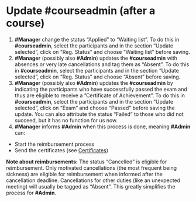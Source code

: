# Update **#courseadmin** (after a course) 

 

1. **#Manager** change the status “Applied” to “Waiting list”. 
To do this in **#courseadmin**, select the participants and in the section “Update selected”, click on “Reg. Status” and choose “Waiting list” before saving. 
2. **#Manager** (possibly also **#Admin**) updates the **#courseadmin** with absences or very late cancellations and tag them as “Absent”. 
To do this in **#courseadmin**, select the participants and in the section “Update selected”, click on “Reg. Status” and choose “Absent” before saving. 
3. **#Manager** (possibly also **#Admin**) updates the **#courseadmin** by indicating the participants who have successfully passed the exam and thus are eligible to receive a ”Certificate of Achievement”. 
To do this in **#courseadmin**, select the participants and in the section “Update selected”, click on “Exam” and choose “Passed” before saving the update. 
You can also attribute the status “Failed” to those who did not succeed, but it has no function for us now. 
4. **#Manager** informs **#Admin** when this process is done, meaning **#Admin** can: 
- Start the reimbursement process 
- Send the certificates (see [Certificates](https://sib-training.gitlab.io/sib-training-cookbook/procedure/participants/certificate/)) 

 

**Note about reimbursements:** The status “Cancelled” is eligible for reimbursement. Only motivated cancellations (the most frequent being sickness) are eligible for reimbursement when informed after the cancellation deadline. Cancellations for other duties (like an unexpected meeting) will usually be tagged as “Absent”. This greatly simplifies the process for **#Admin**.